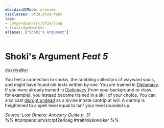 ```yaml
---
obsidianUIMode: preview
cssclasses: pf2e,pf2e-feat
tags:
- compendium/src/pf2e/loag
- trait/duskwalker
aliases: ["Shoki's Argument"]
---
```

# Shoki's Argument  *Feat 5*  
[duskwalker](rules/traits/duskwalker-apg.md "Duskwalker Ancestry & Heritage Trait")  


You feel a connection to shokis, the rambling collectors of wayward souls, and might have found old texts written by one. You are trained in [Diplomacy](compendium/skills.md#Diplomacy). If you were already trained in [Diplomacy](compendium/skills.md#Diplomacy) (from your background or class, for example), you instead become trained in a skill of your choice. You can also cast [disrupt undead](compendium/spells/disrupt-undead.md) as a divine innate cantrip at will. A cantrip is heightened to a spell level equal to half your level rounded up.

*Source: Lost Omens: Ancestry Guide p. 31*  
%% #compendium/src/pf2e/loag #trait/duskwalker %%